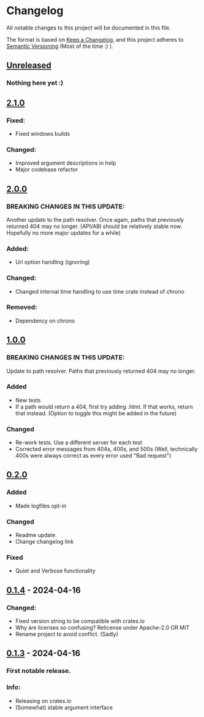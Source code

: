# Changelog

All notable changes to this project will be documented in this file.

The format is based on [Keep a Changelog](https://keepachangelog.com/en/1.1.0/),
and this project adheres to [Semantic Versioning](https://semver.org/spec/v2.0.0.html) (Most of the time :) ).

## [Unreleased]

### Nothing here yet :)

## [2.1.0]

### Fixed:
- Fixed windows builds

### Changed:
- Improved argument descriptions in help
- Major codebase refactor

## [2.0.0]

### BREAKING CHANGES IN THIS UPDATE:
Another update to the path resolver.
Once again, paths that previously returned 404 may no longer.
(API/ABI should be relatively stable now. Hopefully no more major updates for a while)

### Added:
- Url option handling (ignoring)

### Changed:
- Changed internal time handling to use time crate instead of chrono

### Removed:
- Dependency on chrono

## [1.0.0]

### BREAKING CHANGES IN THIS UPDATE:
Update to path resolver.
Paths that previously returned 404 may no longer.

### Added
- New tests
- If a path would return a 404, first try adding .html. If that works, return that instead. (Option to toggle this might be added in the future)

### Changed
- Re-work tests. Use a different server for each test
- Corrected error messages from 404s, 400s, and 500s (Well, technically 400s were always correct as every error used "Bad request")



## [0.2.0]

### Added

- Made logfiles opt-in

### Changed

- Readme update
- Change changelog link

### Fixed

- Quiet and Verbose functionality


## [0.1.4] - 2024-04-16

### Changed:

- Fixed version string to be compatible with crates.io
- Why are licenses so confusing? Relicense under Apache-2.0 OR MIT
- Rename project to avoid conflict. (Sadly)


## [0.1.3] - 2024-04-16

### First notable release.

### Info:
- Releasing on crates.io
- (Somewhat) stable argument interface




[unreleased]: https://github.com/Jacoblightning/SimpleWebServer-RS/compare/v2.0.0...main
[2.1.0]: https://github.com/Jacoblightning/SimpleWebServer-RS/compare/v2.0.0...v2.1.0
[2.0.0]: https://github.com/Jacoblightning/SimpleWebServer-RS/compare/v1.0.0...v2.0.0
[1.0.0]: https://github.com/Jacoblightning/SimpleWebServer-RS/compare/0.2.0...v1.0.0
[0.2.0]: https://github.com/Jacoblightning/SimpleWebServer-RS/compare/v0.1.4...0.2.0
[0.1.4]: https://github.com/Jacoblightning/SimpleWebServer-RS/compare/v0.1.3...v0.1.4
[0.1.3]: https://github.com/Jacoblightning/SimpleWebServer-RS/releases/tag/v0.1.3

